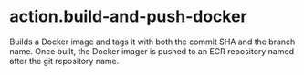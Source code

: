 # action.build-and-push-docker

Builds a Docker image and tags it with both the commit SHA and the branch name.
Once built, the Docker imager is pushed to an ECR repository named after the git repository name.
